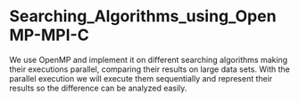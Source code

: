 # Searching_Algorithms_using_OpenMP-MPI-C
We use OpenMP and implement it on different searching algorithms making their executions parallel, comparing their results on large data sets. With the parallel execution we will execute them sequentially and represent their results so the difference can be analyzed easily.
